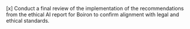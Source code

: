 [x] Conduct a final review of the implementation of the recommendations from the ethical AI report for Boiron to confirm alignment with legal and ethical standards.